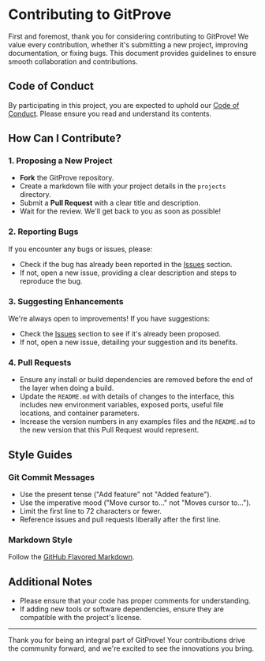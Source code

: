 # Contributing to GitProve

First and foremost, thank you for considering contributing to GitProve! We value every contribution, whether it's submitting a new project, improving documentation, or fixing bugs. This document provides guidelines to ensure smooth collaboration and contributions.

## Code of Conduct

By participating in this project, you are expected to uphold our [Code of Conduct](CODE_OF_CONDUCT.md). Please ensure you read and understand its contents.

## How Can I Contribute?

### 1. Proposing a New Project

- **Fork** the GitProve repository.
- Create a markdown file with your project details in the `projects` directory.
- Submit a **Pull Request** with a clear title and description.
- Wait for the review. We'll get back to you as soon as possible!

### 2. Reporting Bugs

If you encounter any bugs or issues, please:

- Check if the bug has already been reported in the [Issues](https://github.com/Git-Prove/GitProve-Projects/issues) section.
- If not, open a new issue, providing a clear description and steps to reproduce the bug.

### 3. Suggesting Enhancements

We're always open to improvements! If you have suggestions:

- Check the [Issues](https://github.com/Git-Prove/GitProve-Projects/issues) section to see if it's already been proposed.
- If not, open a new issue, detailing your suggestion and its benefits.

### 4. Pull Requests

- Ensure any install or build dependencies are removed before the end of the layer when doing a build.
- Update the `README.md` with details of changes to the interface, this includes new environment variables, exposed ports, useful file locations, and container parameters.
- Increase the version numbers in any examples files and the `README.md` to the new version that this Pull Request would represent.

## Style Guides

### Git Commit Messages

- Use the present tense ("Add feature" not "Added feature").
- Use the imperative mood ("Move cursor to..." not "Moves cursor to...").
- Limit the first line to 72 characters or fewer.
- Reference issues and pull requests liberally after the first line.

### Markdown Style

Follow the [GitHub Flavored Markdown](https://guides.github.com/features/mastering-markdown/).

## Additional Notes

- Please ensure that your code has proper comments for understanding.
- If adding new tools or software dependencies, ensure they are compatible with the project's license.

---

Thank you for being an integral part of GitProve! Your contributions drive the community forward, and we're excited to see the innovations you bring.
